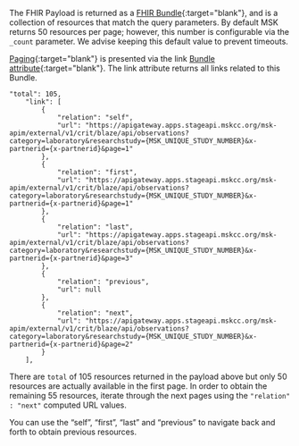 The FHIR Payload is returned as a [FHIR Bundle](https://www.hl7.org/fhir/bundle.html){:target="blank"}, and is a collection of resources that match the query parameters. By default MSK returns 50 resources per page; however, this number is configurable via the `_count` parameter. We advise keeping this default value to prevent timeouts.

[Paging](https://www.hl7.org/fhir/http.html#paging){:target="blank"} is presented via the link [Bundle attribute](https://www.hl7.org/fhir/bundle-definitions.html#Bundle.link){:target="blank"}. The link attribute returns all links related to this Bundle.

```
"total": 105,
    "link": [
        {
            "relation": "self",
            "url": "https://apigateway.apps.stageapi.mskcc.org/msk-apim/external/v1/crit/blaze/api/observations?category=laboratory&researchstudy={MSK_UNIQUE_STUDY_NUMBER}&x-partnerid={x-partnerid}&page=1"
        },
        {
            "relation": "first",
            "url": "https://apigateway.apps.stageapi.mskcc.org/msk-apim/external/v1/crit/blaze/api/observations?category=laboratory&researchstudy={MSK_UNIQUE_STUDY_NUMBER}&x-partnerid={x-partnerid}&page=1"
        },
        {
            "relation": "last",
            "url": "https://apigateway.apps.stageapi.mskcc.org/msk-apim/external/v1/crit/blaze/api/observations?category=laboratory&researchstudy={MSK_UNIQUE_STUDY_NUMBER}&x-partnerid={x-partnerid}&page=3"
        },
        {
            "relation": "previous",
            "url": null
        },
        {
            "relation": "next",
            "url": "https://apigateway.apps.stageapi.mskcc.org/msk-apim/external/v1/crit/blaze/api/observations?category=laboratory&researchstudy={MSK_UNIQUE_STUDY_NUMBER}&x-partnerid={x-partnerid}&page=2"
        }
    ],
```

There are `total` of 105 resources returned in the payload above but only 50 resources are actually available in the first page. In order to obtain the remaining 55 resources, iterate through the next pages using the `"relation" : "next"` computed URL values.

You can use the “self”, “first”, “last” and “previous” to navigate back and forth to obtain previous resources.  
